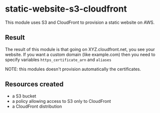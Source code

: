 # static-website-s3-cloudfront

This module uses S3 and CloudFront to provision a static website on AWS.

## Result

The result of this module is that going on XYZ.cloudfront.net, you see your website.
If you want a custom domain (like example.com) then you need to specify variables `https_certificate_arn` and `aliases`

NOTE: this modules doesn't provision automatically the certificates.

## Resources created
- a S3 bucket 
- a policy allowing access to S3 only to CloudFront
- a CloudFront distribution
